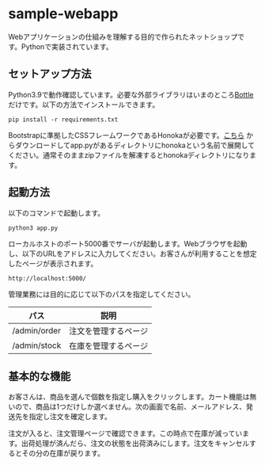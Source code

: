 # sample-webapp

Webアプリケーションの仕組みを理解する目的で作られたネットショップです。Pythonで実装されています。

## セットアップ方法

Python3.9で動作確認しています。必要な外部ライブラリはいまのところ[Bottle](https://bottlepy.org/docs/dev/) だけです。以下の方法でインストールできます。

```
pip install -r requirements.txt
```

Bootstrapに準拠したCSSフレームワークであるHonokaが必要です。[こちら](https://github.com/windyakin/Honoka/releases/download/v4.4.1/bootstrap-honoka-4.4.1-dist.zip) からダウンロードしてapp.pyがあるディレクトリにhonokaという名前で展開してください。通常そのままzipファイルを解凍するとhonokaディレクトリになります。

## 起動方法

以下のコマンドで起動します。

```
python3 app.py
```

ローカルホストのポート5000番でサーバが起動します。Webブラウザを起動し、以下のURLをアドレスに入力してください。お客さんが利用することを想定したページが表示されます。

```
http://localhost:5000/
```

管理業務には目的に応じて以下のパスを指定してください。

|  パス  |  説明  |
| ---- | ---- |
|  /admin/order  | 注文を管理するページ  |
|  /admin/stock  |  在庫を管理するページ  |    

## 基本的な機能

お客さんは、商品を選んで個数を指定し購入をクリックします。カート機能は無いので、商品は1つだけしか選べません。次の画面で名前、メールアドレス、発送先を指定し注文を確定します。

注文が入ると、注文管理ページで確認できます。この時点で在庫が減っています。出荷処理が済んだら、注文の状態を出荷済みにします。注文をキャンセルするとその分の在庫が戻ります。
